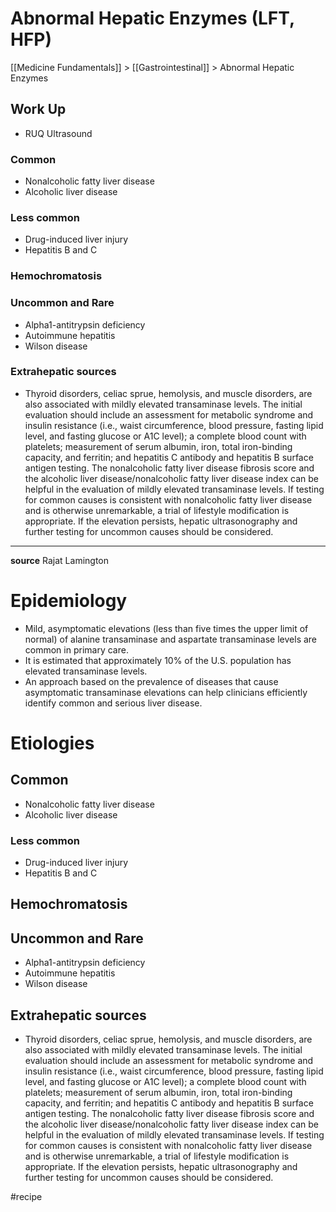 # Abnormal Hepatic Enzymes (LFT, HFP)
[[Medicine Fundamentals]] > [[Gastrointestinal]] > Abnormal Hepatic Enzymes

## Work Up
* RUQ Ultrasound
### Common
* Nonalcoholic fatty liver disease
* Alcoholic liver disease
### Less common
* Drug-induced liver injury
* Hepatitis B and C
### Hemochromatosis
### Uncommon and Rare
* Alpha1-antitrypsin deficiency
* Autoimmune hepatitis
* Wilson disease
### Extrahepatic sources
* Thyroid disorders, celiac sprue, hemolysis, and muscle disorders, are also associated with mildly elevated transaminase levels. The initial evaluation should include an assessment for metabolic syndrome and insulin resistance (i.e., waist circumference, blood pressure, fasting lipid level, and fasting glucose or A1C level); a complete blood count with platelets; measurement of serum albumin, iron, total iron-binding capacity, and ferritin; and hepatitis C antibody and hepatitis B surface antigen testing. The nonalcoholic fatty liver disease fibrosis score and the alcoholic liver disease/nonalcoholic fatty liver disease index can be helpful in the evaluation of mildly elevated transaminase levels. If testing for common causes is consistent with nonalcoholic fatty liver disease and is otherwise unremarkable, a trial of lifestyle modification is appropriate. If the elevation persists, hepatic ultrasonography and further testing for uncommon causes should be considered.
- - - -
**source** Rajat Lamington
# Epidemiology
* Mild, asymptomatic elevations (less than five times the upper limit of normal) of alanine transaminase and aspartate transaminase levels are common in primary care.
* It is estimated that approximately 10% of the U.S. population has elevated transaminase levels.
* An approach based on the prevalence of diseases that cause asymptomatic transaminase elevations can help clinicians efficiently identify common and serious liver disease.

# Etiologies
## Common
* Nonalcoholic fatty liver disease
* Alcoholic liver disease
### Less common
* Drug-induced liver injury
* Hepatitis B and C

## Hemochromatosis
## Uncommon and Rare
* Alpha1-antitrypsin deficiency
* Autoimmune hepatitis
* Wilson disease

## Extrahepatic sources
* Thyroid disorders, celiac sprue, hemolysis, and muscle disorders, are also associated with mildly elevated transaminase levels. The initial evaluation should include an assessment for metabolic syndrome and insulin resistance (i.e., waist circumference, blood pressure, fasting lipid level, and fasting glucose or A1C level); a complete blood count with platelets; measurement of serum albumin, iron, total iron-binding capacity, and ferritin; and hepatitis C antibody and hepatitis B surface antigen testing. The nonalcoholic fatty liver disease fibrosis score and the alcoholic liver disease/nonalcoholic fatty liver disease index can be helpful in the evaluation of mildly elevated transaminase levels. If testing for common causes is consistent with nonalcoholic fatty liver disease and is otherwise unremarkable, a trial of lifestyle modification is appropriate. If the elevation persists, hepatic ultrasonography and further testing for uncommon causes should be considered.

#recipe